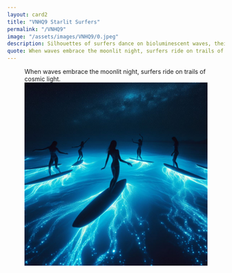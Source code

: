 ```yaml
---
layout: card2
title: "VNHQ9 Starlit Surfers"
permalink: "/VNHQ9"
image: "/assets/images/VNHQ9/0.jpeg"
description: Silhouettes of surfers dance on bioluminescent waves, their boards trailing streaks of stardust.
quote: When waves embrace the moonlit night, surfers ride on trails of cosmic light.
---
```


<figure>
  <figcaption>When waves embrace the moonlit night, surfers ride on trails of cosmic light.</figcaption>
  <img src="/assets/images/VNHQ9/0.jpeg" alt="Silhouettes of surfers dance on bioluminescent waves, their boards trailing streaks of stardust." title="Silhouettes of surfers dance on bioluminescent waves, their boards trailing streaks of stardust.">
</figure>

